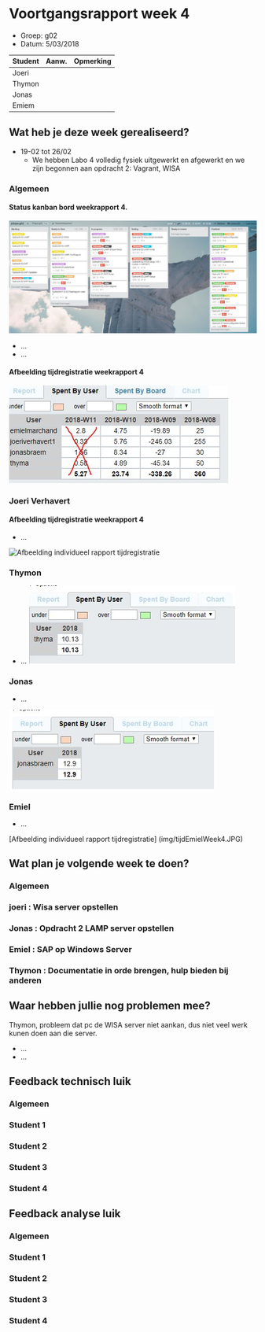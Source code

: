 # Voortgangsrapport week 4

* Groep: g02
* Datum: 5/03/2018

| Student  | Aanw. | Opmerking |
| :---     | :---  | :---      |
| Joeri    |       |           |
| Thymon   |       |           |
| Jonas   |       |           |
| Emiem    |       |           |

## Wat heb je deze week gerealiseerd?

* 19-02 tot 26/02 
    * We hebben Labo 4 volledig fysiek uitgewerkt en afgewerkt en we zijn begonnen aan opdracht 2: Vagrant, WISA

### Algemeen
#### Status kanban bord weekrapport 4.

![Afbeelding huidige toestand Kanban-bord(en) invoegen](img/trello_week4.JPG)

* ...
* ...

#### Afbeelding tijdregistratie weekrapport 4
![Afbeelding teamoverzicht tijdregistratie onderverdeeld per deelopdracht](img/weekrapport4_tijd.JPG)

### Joeri Verhavert
#### Afbeelding tijdregistratie weekrapport 4
* ...

![Afbeelding individueel rapport tijdregistratie](img/tijdJoeriWeek4.PNG)

### Thymon

* ...
![Afbeelding individueel rapport tijdregistratie](img/tijdThymaWeek4.JPG)

### Jonas

* ...

![Afbeelding individueel rapport tijdregistratie](img/tijdJonasWeek4.JPG)

### Emiel

* ...

[Afbeelding individueel rapport tijdregistratie] (img/tijdEmielWeek4.JPG)

## Wat plan je volgende week te doen?

### Algemeen
### joeri : Wisa server opstellen 
### Jonas : Opdracht 2 LAMP server opstellen
### Emiel : SAP op Windows Server
### Thymon : Documentatie in orde brengen, hulp bieden bij anderen

## Waar hebben jullie nog problemen mee?

Thymon, probleem dat pc de WISA server niet aankan, dus niet veel werk kunen doen aan die server.
* ...
* ...

## Feedback technisch luik

### Algemeen

### Student 1
### Student 2
### Student 3
### Student 4

## Feedback analyse luik

### Algemeen

### Student 1
### Student 2
### Student 3
### Student 4

